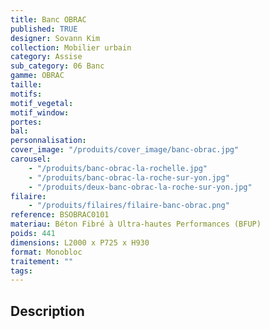 ```yaml
---
title: Banc OBRAC
published: TRUE
designer: Sovann Kim
collection: Mobilier urbain
category: Assise
sub_category: 06 Banc
gamme: OBRAC
taille:
motifs:
motif_vegetal:
motif_window:
portes:
bal:
personnalisation:
cover_image: "/produits/cover_image/banc-obrac.jpg"
carousel:
    - "/produits/banc-obrac-la-rochelle.jpg"
    - "/produits/banc-obrac-la-roche-sur-yon.jpg"
    - "/produits/deux-banc-obrac-la-roche-sur-yon.jpg"
filaire:
    - "/produits/filaires/filaire-banc-obrac.png"
reference: BSOBRAC0101
materiau: Béton Fibré à Ultra-hautes Performances (BFUP)
poids: 441
dimensions: L2000 x P725 x H930
format: Monobloc
traitement: ""
tags:
---
```


## Description
